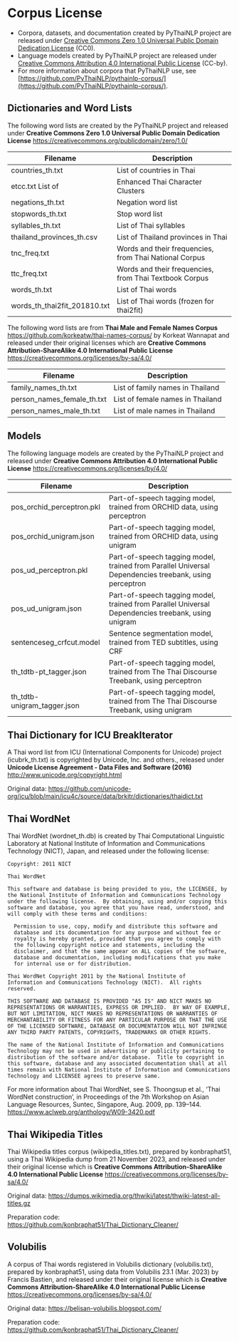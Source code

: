 # Corpus License

- Corpora, datasets, and documentation created by PyThaiNLP project are released under [Creative Commons Zero 1.0 Universal Public Domain Dedication License](https://creativecommons.org/publicdomain/zero/1.0/) (CC0).
- Language models created by PyThaiNLP project are released under [Creative Commons Attribution 4.0 International Public License](https://creativecommons.org/licenses/by/4.0/) (CC-by).
- For more information about corpora that PyThaiNLP use, see [https://github.com/PyThaiNLP/pythainlp-corpus/](https://github.com/PyThaiNLP/pythainlp-corpus/).


## Dictionaries and Word Lists

The following word lists are created by the PyThaiNLP project and released under
**Creative Commons Zero 1.0 Universal Public Domain Dedication License**
https://creativecommons.org/publicdomain/zero/1.0/

| Filename                     | Description                                            |
| ---------------------------- | ------------------------------------------------------ |
| countries_th.txt             | List of countries in Thai                              |
| etcc.txt List of             | Enhanced Thai Character Clusters                       |
| negations_th.txt             | Negation word list                                     |
| stopwords_th.txt             | Stop word list                                         |
| syllables_th.txt             | List of Thai syllables                                 |
| thailand_provinces_th.csv    | List of Thailand provinces in Thai                     |
| tnc_freq.txt                 | Words and their frequencies, from Thai National Corpus |
| ttc_freq.txt                 | Words and their frequencies, from Thai Textbook Corpus |
| words_th.txt                 | List of Thai words                                     |
| words_th_thai2fit_201810.txt | List of Thai words (frozen for thai2fit)               |

The following word lists are from **Thai Male and Female Names Corpus**
https://github.com/korkeatw/thai-names-corpus/ by Korkeat Wannapat
and released under their original licenses which are
**Creative Commons Attribution-ShareAlike 4.0 International Public License**
https://creativecommons.org/licenses/by-sa/4.0/

| Filename                   | Description                      |
| -------------------------- | -------------------------------- |
| family_names_th.txt        | List of family names in Thailand |
| person_names_female_th.txt | List of female names in Thailand |
| person_names_male_th.txt   | List of male names in Thailand   |


## Models

The following language models are created by the PyThaiNLP project
and released under
**Creative Commons Attribution 4.0 International Public License**
https://creativecommons.org/licenses/by/4.0/

| Filename                  | Description                                                                                           |
| ------------------------- | ----------------------------------------------------------------------------------------------------- |
| pos_orchid_perceptron.pkl | Part-of-speech tagging model, trained from ORCHID data, using perceptron                              |
| pos_orchid_unigram.json   | Part-of-speech tagging model, trained from ORCHID data, using unigram                                 |
| pos_ud_perceptron.pkl     | Part-of-speech tagging model, trained from Parallel Universal Dependencies treebank, using perceptron |
| pos_ud_unigram.json       | Part-of-speech tagging model, trained from Parallel Universal Dependencies treebank, using unigram    |
| sentenceseg_crfcut.model  | Sentence segmentation model, trained from TED subtitles, using CRF                                    |
| th_tdtb-pt_tagger.json | Part-of-speech tagging model, trained from The Thai Discourse Treebank, using perceptron                              |
| th_tdtb-unigram_tagger.json   | Part-of-speech tagging model, trained from The Thai Discourse Treebank, using unigram                                 |


## Thai Dictionary for ICU BreakIterator

A Thai word list from ICU (International Components for Unicode) project
(icubrk_th.txt) is copyrighted by Unicode, Inc. and others.,
released under **Unicode License Agreement - Data Files and Software (2016)**
﻿http://www.unicode.org/copyright.html

Original data:
https://github.com/unicode-org/icu/blob/main/icu4c/source/data/brkitr/dictionaries/thaidict.txt


## Thai WordNet

Thai WordNet (wordnet_th.db) is created by Thai Computational Linguistic
Laboratory at National Institute of Information and Communications
Technology (NICT), Japan, and released under the following license:

```
Copyright: 2011 NICT

Thai WordNet

This software and database is being provided to you, the LICENSEE, by
the National Institute of Information and Communications Technology
under the following license.  By obtaining, using and/or copying this
software and database, you agree that you have read, understood, and
will comply with these terms and conditions:

  Permission to use, copy, modify and distribute this software and
  database and its documentation for any purpose and without fee or
  royalty is hereby granted, provided that you agree to comply with
  the following copyright notice and statements, including the
  disclaimer, and that the same appear on ALL copies of the software,
  database and documentation, including modifications that you make
  for internal use or for distribution.

Thai WordNet Copyright 2011 by the National Institute of
Information and Communications Technology (NICT).  All rights
reserved.

THIS SOFTWARE AND DATABASE IS PROVIDED "AS IS" AND NICT MAKES NO
REPRESENTATIONS OR WARRANTIES, EXPRESS OR IMPLIED.  BY WAY OF EXAMPLE,
BUT NOT LIMITATION, NICT MAKES NO REPRESENTATIONS OR WARRANTIES OF
MERCHANTABILITY OR FITNESS FOR ANY PARTICULAR PURPOSE OR THAT THE USE
OF THE LICENSED SOFTWARE, DATABASE OR DOCUMENTATION WILL NOT INFRINGE
ANY THIRD PARTY PATENTS, COPYRIGHTS, TRADEMARKS OR OTHER RIGHTS.

The name of the National Institute of Information and Communications
Technology may not be used in advertising or publicity pertaining to
distribution of the software and/or database.  Title to copyright in
this software, database and any associated documentation shall at all
times remain with National Institute of Information and Communications
Technology and LICENSEE agrees to preserve same.
```

For more information about Thai WordNet, see
S. Thoongsup et al., ‘Thai WordNet construction’,
in Proceedings of the 7th Workshop on Asian Language Resources,
Suntec, Singapore, Aug. 2009, pp. 139–144.
https://www.aclweb.org/anthology/W09-3420.pdf


## Thai Wikipedia Titles

Thai Wikipedia titles corpus (wikipedia_titles.txt),
prepared by konbraphat51, using a Thai Wikipedia dump from
21 November 2023, and released under their original license which is
**Creative Commons Attribution-ShareAlike 4.0 International Public License**
https://creativecommons.org/licenses/by-sa/4.0/

Original data:
https://dumps.wikimedia.org/thwiki/latest/thwiki-latest-all-titles.gz

Preparation code:
https://github.com/konbraphat51/Thai_Dictionary_Cleaner/


## Volubilis

A corpus of Thai words registered in Volubilis dictionary
(volubilis.txt), prepared by konbraphat51,
using data from Volubilis 23.1 (Mar. 2023) by Francis Bastien,
and released under their original license which is
**Creative Commons Attribution-ShareAlike 4.0 International Public License**
https://creativecommons.org/licenses/by-sa/4.0/

Original data:
https://belisan-volubilis.blogspot.com/

Preparation code:
https://github.com/konbraphat51/Thai_Dictionary_Cleaner/
